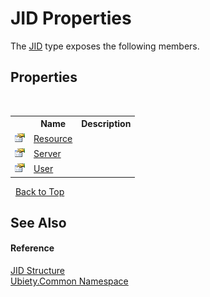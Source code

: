 # JID Properties
 

The <a href="a42ab0f9-c244-fec1-e6d6-a22cc63529da">JID</a> type exposes the following members.


## Properties
&nbsp;<table><tr><th></th><th>Name</th><th>Description</th></tr><tr><td>![Public property](media/pubproperty.gif "Public property")</td><td><a href="33783470-79dc-7901-e1cd-97f25a910aee">Resource</a></td><td /></tr><tr><td>![Public property](media/pubproperty.gif "Public property")</td><td><a href="b9cf6535-a0dd-4fe5-8162-6e7bad297ab8">Server</a></td><td /></tr><tr><td>![Public property](media/pubproperty.gif "Public property")</td><td><a href="72796f1e-a043-e35b-fec4-a896301d3376">User</a></td><td /></tr></table>&nbsp;
<a href="#jid-properties">Back to Top</a>

## See Also


#### Reference
<a href="a42ab0f9-c244-fec1-e6d6-a22cc63529da">JID Structure</a><br /><a href="3a988b7f-7a78-d824-53e6-d57463519974">Ubiety.Common Namespace</a><br />